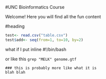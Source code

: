 #UNC Bioinformatics Course

Welcome! Here you will find all the fun content

#heading

```R
test<- read.csv("table.csv")
test$add<- seq(from=1, to=10, by=2)
```

what if I put inline #!/bin/bash

or like this ```grep "MELK" genome.gtf```

```
### this is probably more like what it is
blah blah
```
